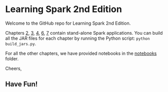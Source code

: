 # Learning Spark 2nd Edition

Welcome to the GitHub repo for Learning Spark 2nd Edition.

Chapters [2](chapter2/README.md), [3](chapter3/README.md), [4](chapter4/README.md), [6](chapter6/README.md), [7](chapter7/README.md) contain stand-alone Spark applications. You can build all the JAR files for each chapter by running the Python script: `python build_jars.py`.

For all the other chapters, we have provided notebooks in the [notebooks](notebooks) folder. 

Cheers,

Have Fun!
--
